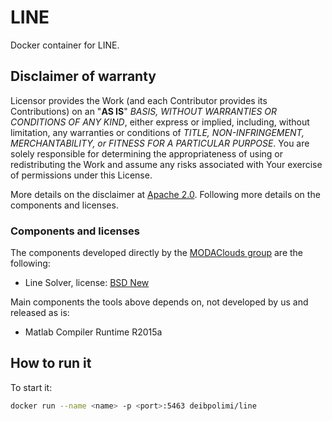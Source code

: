 # LINE

Docker container for LINE.

## Disclaimer of warranty

Licensor provides the Work (and each Contributor provides its Contributions) on an "**AS IS**" *BASIS, WITHOUT WARRANTIES OR CONDITIONS OF ANY KIND*, either express or implied, including, without limitation, any warranties or conditions of *TITLE, NON-INFRINGEMENT, MERCHANTABILITY, or FITNESS FOR A PARTICULAR PURPOSE*. You are solely responsible for determining the appropriateness of using or redistributing the Work and assume any risks associated with Your exercise of permissions under this License.

More details on the disclaimer at [Apache 2.0]. Following more details on the components and licenses.

### Components and licenses

The components developed directly by the [MODAClouds group](http://www.modaclouds.eu) are the following:
* Line Solver, license: [BSD New]

Main components the tools above depends on, not developed by us and released as is:
* Matlab Compiler Runtime R2015a

[BSD New]: https://opensource.org/licenses/BSD-3-Clause
[Apache 2.0]: https://www.apache.org/licenses/LICENSE-2.0
[EPL 1.0]: https://www.eclipse.org/org/documents/epl-v10.php
[GPL 3.0]: https://www.gnu.org/licenses/gpl-3.0.en.html

## How to run it

To start it:

```sh
docker run --name <name> -p <port>:5463 deibpolimi/line
```

